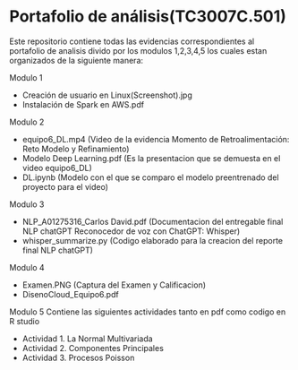 # Portafolio de análisis(TC3007C.501)
Este repositorio contiene todas las evidencias correspondientes al portafolio de analisis divido por los modulos 1,2,3,4,5 los cuales estan organizados de la siguiente manera:

Modulo 1
- Creación de usuario en Linux(Screenshot).jpg
- Instalación de Spark en AWS.pdf

Modulo 2
- equipo6_DL.mp4 (Video de la evidencia Momento de Retroalimentación: Reto Modelo y Refinamiento)
- Modelo Deep Learning.pdf (Es la presentacion que se demuesta en el video equipo6_DL)
- DL.ipynb (Modelo con el que se comparo el modelo preentrenado del proyecto para el video)

Modulo 3
- NLP_A01275316_Carlos David.pdf (Documentacion del entregable final NLP chatGPT Reconocedor de voz con
ChatGPT: Whisper)
- whisper_summarize.py (Codigo elaborado para la creacion del reporte final NLP chatGPT)

Modulo 4
- Examen.PNG (Captura del Examen y Calificacion)
- DisenoCloud_Equipo6.pdf

Modulo 5
Contiene las siguientes actividades tanto en pdf como codigo en R studio
- Actividad 1. La Normal Multivariada
- Actividad 2. Componentes Principales
- Actividad 3. Procesos Poisson
